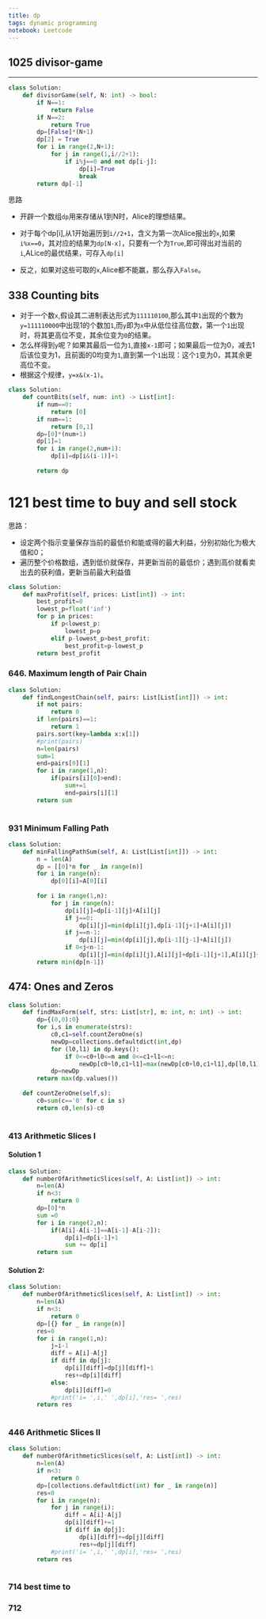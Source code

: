```yaml
---
title: dp
tags: dynamic programming
notebook: Leetcode
---
```


## 1025 divisor-game
---

```python
class Solution:
    def divisorGame(self, N: int) -> bool:
        if N==1:
            return False
        if N==2:
            return True
        dp=[False]*(N+1)
        dp[2] = True
        for i in range(2,N+1):
            for j in range(1,i//2+1):
                if i%j==0 and not dp[i-j]:
                    dp[i]=True
                    break
        return dp[-1]
```
思路

- 开辟一个数组`dp`用来存储从1到N时，Alice的理想结果。

- 对于每个dp[i],从1开始遍历到`i//2+1`，含义为第一次Alice报出的`x`,如果`i%x==0`，其对应的结果为`dp[N-x]`，只要有一个为`True`,即可得出对当前的`i`,ALice的最优结果，可存入`dp[i]`

- 反之，如果对这些可取的`x`,Alice都不能赢，那么存入`False`。



## 338 Counting bits

- 对于一个数`x`,假设其二进制表达形式为`111110100`,那么其中`1`出现的个数为`y=111110000`中出现1的个数加`1`,而`y`即为`x`中从低位往高位数，第一个`1`出现时，将其更高位不变，其余位变为`0`的结果。
- 怎么样得到`y`呢？如果其最后一位为`1`,直接`x-1`即可；如果最后一位为0，减去1后该位变为1，且前面的0均变为`1`,直到第一个`1`出现：这个`1`变为0，其其余更高位不变。
- 根据这个规律，`y=x&(x-1)`。


```python
class Solution:
    def countBits(self, num: int) -> List[int]:
        if num==0:
            return [0]
        if num==1:
            return [0,1]
        dp=[0]*(num+1)
        dp[1]=1
        for i in range(2,num+1):
            dp[i]=dp[i&(i-1)]+1
            
        return dp

```

# 121 best time to buy and sell stock

思路：
- 设定两个指示变量保存当前的最低价和能或得的最大利益，分别初始化为极大值和0；
- 遍历整个价格数组，遇到低价就保存，并更新当前的最低价；遇到高价就看卖出去的获利值，更新当前最大利益值

```python
class Solution:
    def maxProfit(self, prices: List[int]) -> int:
        best_profit=0
        lowest_p=float('inf')
        for p in prices:
            if p<lowest_p:
                lowest_p=p
            elif p-lowest_p>best_profit:
                best_profit=p-lowest_p
        return best_profit

```


### 646. Maximum length of Pair Chain 
```python
class Solution:
    def findLongestChain(self, pairs: List[List[int]]) -> int:
        if not pairs:
            return 0
        if len(pairs)==1:
            return 1
        pairs.sort(key=lambda x:x[1])
        #print(pairs)
        n=len(pairs)
        sum=1
        end=pairs[0][1]
        for i in range(1,n):
            if(pairs[i][0]>end):
                sum+=1
                end=pairs[i][1]
        return sum
        
```

### 931 Minimum Falling Path

```python
class Solution:
    def minFallingPathSum(self, A: List[List[int]]) -> int:
        n = len(A)
        dp = [[0]*n for _ in range(n)]
        for i in range(n):
            dp[0][i]=A[0][i]
            
        for i in range(1,n):
            for j in range(n):
                dp[i][j]=dp[i-1][j]+A[i][j]
                if j==0:
                    dp[i][j]=min(dp[i][j],dp[i-1][j+1]+A[i][j])
                if j==n-1:
                    dp[i][j]=min(dp[i][j],dp[i-1][j-1]+A[i][j])
                if 0<j<n-1:
                    dp[i][j]=min(dp[i][j],A[i][j]+dp[i-1][j+1],A[i][j]+dp[i-1][j-1])
        return min(dp[n-1])
```



## 474: Ones and Zeros
```python
class Solution:
    def findMaxForm(self, strs: List[str], m: int, n: int) -> int:
        dp={(0,0):0}
        for i,s in enumerate(strs):
            c0,c1=self.countZeroOne(s)
            newDp=collections.defaultdict(int,dp)
            for (l0,l1) in dp.keys():
                if 0<=c0+l0<=m and 0<=c1+l1<=n:
                    newDp[c0+l0,c1+l1]=max(newDp[c0+l0,c1+l1],dp[l0,l1]+1)
            dp=newDp
        return max(dp.values())
    
    def countZeroOne(self,s):
        c0=sum(c=='0' for c in s)
        return c0,len(s)-c0
        
```

### 413 Arithmetic Slices I

#### Solution 1

```python
class Solution:
    def numberOfArithmeticSlices(self, A: List[int]) -> int:
        n=len(A)
        if n<3:
            return 0
        dp=[0]*n
        sum =0
        for i in range(2,n):
            if(A[i]-A[i-1]==A[i-1]-A[i-2]):
                dp[i]=dp[i-1]+1
                sum += dp[i]
        return sum
```
#### Solution 2:
```python
class Solution:
    def numberOfArithmeticSlices(self, A: List[int]) -> int:
        n=len(A)
        if n<3:
            return 0
        dp=[{} for _ in range(n)]
        res=0
        for i in range(1,n):
            j=i-1
            diff = A[i]-A[j]
            if diff in dp[j]:
                dp[i][diff]=dp[j][diff]+1
                res+=dp[i][diff]
            else:
                dp[i][diff]=0
            #print('i= ',i,' ',dp[i],'res= ',res)
        return res
        
```


### 446 Arithmetic Slices II

```python
class Solution:
    def numberOfArithmeticSlices(self, A: List[int]) -> int:
        n=len(A)
        if n<3:
            return 0
        dp=[collections.defaultdict(int) for _ in range(n)]
        res=0
        for i in range(n):
            for j in range(i):
                diff = A[i]-A[j]
                dp[i][diff]+=1
                if diff in dp[j]:
                    dp[i][diff]+=dp[j][diff]
                    res+=dp[j][diff]
            #print('i= ',i,' ',dp[i],'res= ',res)
        return res
        
```

### 714 best time to 

### 712